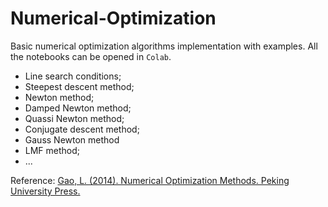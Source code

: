 # Numerical-Optimization

Basic numerical optimization algorithms implementation with examples. All the notebooks can be opened in `Colab`.

- Line search conditions;
- Steepest descent method;
- Newton method;  
- Damped Newton method;  
- Quassi Newton method;   
- Conjugate descent method;
- Gauss Newton method
- LMF method;  
- ...  

Reference: [Gao, L. (2014). Numerical Optimization Methods. Peking University Press.](https://book.douban.com/subject/26004211/)
